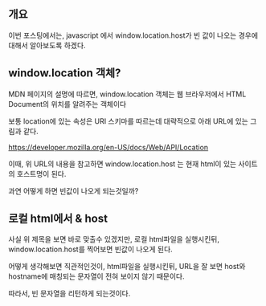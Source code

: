 ## 개요



이번 포스팅에서는, javascript 에서 window.location.host가 빈 값이 나오는 경우에 대해서 알아보도록 하겠다.





## window.location 객체?



MDN 페이지의 설명에 따르면,  window.location 객체는 웹 브라우저에서 HTML Document의 위치를 알려주는 객체이다

보통 location에 있는 속성은 URI 스키마를 따르는데 대략적으로 아래 URL에 있는 그림과 같다.



https://developer.mozilla.org/en-US/docs/Web/API/Location



이때, 위 URL의 내용을 참고하면 window.location.host 는 현재 html이 있는 사이트의 호스트명이 된다.

과연 어떻게 하면 빈값이 나오게 되는것일까?



## 로컬 html에서 & host



사실 위 제목을 보면 바로 맞출수 있겠지만, 로컬 html파일을 실행시킨뒤, window.location.host를 찍어보면 빈값이 나오게 된다.



어떻게 생각해보면 직관적인것이, html파일을 실행시킨뒤, URL을 잘 보면 host와 hostname에 매칭되는 문자열이 전혀 보이지 않기 때문이다.



따라서, 빈 문자열을 리턴하게 되는것이다.







